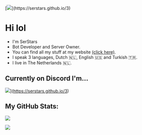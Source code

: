[![](https://readme-typing-svg.demolab.com?font=Fira+Code&weight=100&size=110&duration=1000&pause=1500&color=F7F7F7&width=3500&height=300&lines=Hey+there!+%F0%9F%91%8B;I'm+SerStars.;A+Discord+Bot+Developer+and+Server+Owner!;You+can+find+all+my+stuff+at+my+website!+(click+here).)](https://serstars.github.io/3)

# Hi lol
- I'm SerStars
- Bot Developer and Server Owner.
- You can find all my stuff at my website [(click here)](https://serstars.github.io/3).
- I speak 3 languages, Dutch 🇳🇱, English 🇺🇸 and Turkish 🇹🇷.
- I live in The Netherlands 🇳🇱.

## Currently on Discord I'm...
[![](https://lanyard.cnrad.dev/api/861631850681729045)](https://serstars.github.io/3)](https://serstars.github.io/3)

## My GitHub Stats:
[![](https://github-readme-stats.vercel.app/api?username=SerStars&show_icons=true&bg_color=00000000)](https://serstars.github.io/3)

[![](https://skillicons.dev/icons?i=discord,twitter,vscode,github,py)](https://serstars.github.io/3)
